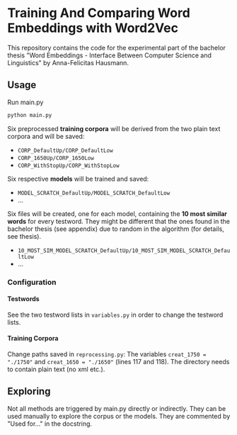 # Training And Comparing Word Embeddings with Word2Vec

This repository contains the code for the experimental part of the bachelor thesis "Word Embeddings - Interface Between Computer Science and Linguistics" by Anna-Felicitas Hausmann.

## Usage

Run main.py
```sh
python main.py
```
Six preprocessed **training corpora** will be derived from the two plain text corpora and will be saved: 
- `CORP_DefaultUp/CORP_DefaultLow`
- `CORP_1650Up/CORP_1650Low`
- `CORP_WithStopUp/CORP_WithStopLow`

Six respective **models** will be trained and saved:
- `MODEL_SCRATCH_DefaultUp/MODEL_SCRATCH_DefaultLow`
- ... 

Six files will be created, one for each model, containing the **10 most similar words** for every testword. They might be different that the ones found in the bachelor thesis (see appendix) due to random in the algorithm (for details, see thesis).
- `10_MOST_SIM_MODEL_SCRATCH_DefaultUp/10_MOST_SIM_MODEL_SCRATCH_DefaultLow`
- ...

### Configuration
#### Testwords
See the two testword lists in `variables.py` in order to change the testword lists. 

#### Training Corpora
Change paths saved in `reprocessing.py`: The variables `creat_1750 = "./1750"` and `creat_1650 = "./1650"` (lines 117 and 118). The directory needs to contain plain text (no xml etc.).

## Exploring
Not all methods are triggered by main.py directly or indirectly. They can be used manually to explore the corpus or the models. They are commented by "Used for..." in the docstring.
